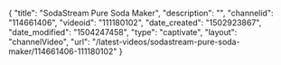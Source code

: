 {
    "title": "SodaStream Pure Soda Maker",
    "description": "",
    "channelid": "114661406",
    "videoid": "111180102",
    "date_created": "1502923867",
    "date_modified": "1504247458",
    "type": "captivate",
    "layout": "channelVideo",
    "url": "\/latest-videos\/sodastream-pure-soda-maker\/114661406-111180102"
}